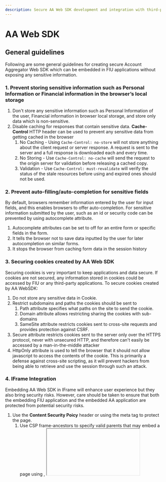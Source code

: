 ```yaml
---
description: Secure AA Web SDK development and integration with third-party apps
---
```


# AA Web SDK

## General guidelines

Following are some general guidelines for creating secure Account Aggregator Web SDK which can be embedded in FIU applications without exposing any sensitive information.

### 1. Prevent storing sensitive information such as Personal Information or Financial information in the browser’s local storage

1. Don't store any sensitive information such as Personal Information of the user, Financial information in browser local storage, and store only data which is non-sensitive.
2. Disable caching for responses that contain sensitive data. **Cache-Control** HTTP header can be used to prevent any sensitive data from getting cached in the browser
   1. No Caching - Using `Cache-Control: no-store` will not store anything about the client request or server response. A request is sent to the server and a full response is downloaded each and every time.
   2. No Storing - Use `Cache-Control: no-cache` will send the request to the origin server for validation before releasing a cached copy.
   3. Validation - Use `Cache-Control: must-revalidate` will verify the status of the stale resources before using and expired ones should not be used.

### 2. Prevent auto-filling/auto-completion for sensitive fields

By default, browsers remember information entered by the user for input fields, and this enables browsers to offer auto-completion. For sensitive information submitted by the user, such as an id or security code can be prevented by using autocomplete attribute.

1. Autocomplete attributes can be set to off for an entire form or specific fields in the form.&#x20;
2. It tells the browser not to save data inputted by the user for later autocompletion on similar forms.
3. It stops the browser from caching form data in the session history

### 3. Securing cookies created by AA Web SDK

Securing cookies is very important to keep applications and data secure. If cookies are not secured, any information stored in cookies could be accessed by FIU or any third-party applications. To secure cookies created by AA WebSDK:

1. Do not store any sensitive data in Cookie.
2. Restrict subdomains and paths the cookies should be sent to
   1. Path attribute specifies what paths on the site to send the cookie.
   2. Domain attribute allows restricting sharing the cookies with sub-domains
   3. SameSite attribute restricts cookies sent to cross-site requests and provides protection against CSRF.
3. Secure attribute restricts cookies sent to the server only over the HTTPS protocol, never with unsecured HTTP, and therefore can't easily be accessed by a man-in-the-middle attacker
4. HttpOnly attribute is used to tell the browser that it should not allow javascript to access the contents of the cookie. This is primarily a defense against cross-site scripting, as it will prevent hackers from being able to retrieve and use the session through such an attack.

### 4. IFrame Integration

Embedding AA Web SDK in IFrame will enhance user experience but they also bring security risks. However, care should be taken to ensure that both the embedding FIU application and the embedded AA application are protected from potential security risks.

1. Use the **Content Security Poicy** header or using the meta tag to protect the page.&#x20;
   1. Use CSP frame-ancestors to specify valid parents that may embed a page using <frame>, <iframe>, <object>, <embed>, or <applet>
   2. Use CSP frame-src to specify valid sources for nested browsing contexts loading using elements such as <frame> and <iframe>
   3. Use IFrame Sandbox attribute to apply extra restrictions to the content in the frame
   4. Use CSP Sandbox (similar to iFrame sandbox attribute) to apply extra restrictions to the content in the frame
3. Use frame bursting codes to prevent your page from being vulnerable to clickjacking attacks.
4. X-Frame-Options is an HTTP header that allows sites control over how your site may be framed within an iframe.
5. X-Frame-Options has been superseded by the Content Security Policy’s frame-ancestors directive, which allows considerably more granular control over the origins allowed to frame a site:
   1. DENY - disallow allow attempts to iframe site
   2. SAMEORIGIN - allow the site to iframe itself

### 5. Widget-like integration

Use a widget concept like how payment gateway widgets get integrated into a website. For more details, you can explore how PayPal or Stripe, or Razorpay payment gateway widgets are designed.

### 6. Use of Custom/Virtual Keyboards for entering sensitive information

Use of Custom/Virtual Keyboards for entering any sensitive information such as AA ids, passwords, etc. can prevent keylogging attacks and capturing sensitive information. The custom/virtual keyboard can be a number only to capture numerical information like PIN/OTP, last 6 digits of debit card and debit card expiry date, etc.

### 7. Data Validation

It is important to validate that all data is syntactically and semantically valid as it arrives and enters the system.

1. Assume all data entering the system is untrusted and must be validated.
2. An allow list can be created for validating the syntax/pattern of the incoming data.
3. Input Validation must also take place on the server-side and should check for input data, file uploads, HTTP headers, etc.

### 8. Exposing sensitive information in console logs/error messages

1. Do not display sensitive information in messages displayed to the user.
2. Proper Exception Management - In case of any failure, never display/log any actual system messages which do not do the end-user any good, and instead work as valuable clues for potentially threatening entities.

### 9. Update and Patch regularly

1. Use a CDN-based JS source rather than distributing the actual AA Web SDK source file(s).
2. This allows to update and fix any issue in the future and easily be rolled out to all websites using CDN.
3. Installing software updates and patches is one of the most effective ways to keep your software secure.

### 10. Obfuscate code

1. Obfuscate and minify the javascript code before giving it to any third party.
2. Prevent attackers from reverse engineering by obfuscating the code.
3. This will help prevent attackers from gaining information about internal systems and modifying code to perform any attack.

### 11. Static Application Security Testing Tools

Static Application Security Testing (SAST) Tools are helpful in analyzing source code and identifying security vulnerabilities. Here are some of the SAST tools recommended by OWASP for source code analysis - [https://owasp.org/www-community/Source\_Code\_Analysis\_Tools](https://owasp.org/www-community/Source\_Code\_Analysis\_Tools).

## Best Practices

Below are some of the guidelines which are general best practices and should be implemented by default.

### 1. Encrypt Data

1. Implement HTTPs and redirect all http traffic to https
2. Load all resources like javascripts, css files, images etc.. through only secure channels

### 2. Sufficient Logging & Monitoring

1. Ensure all activities are sufficiently logged with user context to identify any malicious/suspicious activity.
2. While logging these error information, do not log any information visible to the user causing information leakage.
3. Do not log any sensitive information like passwords, identity data.
4. Distinguish traffic from different customers for monitoring.

### 3. Limit Incorrect attempts

It is recommended to set the maximum number of incorrect password/OTP submissions no more than three.

## References

* [https://www.pluralsight.com/courses/javascript-security-best-practices](https://www.pluralsight.com/courses/javascript-security-best-practices)
* [https://code.tutsplus.com/articles/client-side-security-best-practices--net-35677](https://code.tutsplus.com/articles/client-side-security-best-practices--net-35677)
* [https://cheatsheetseries.owasp.org/cheatsheets/REST\_Security\_Cheat\_Sheet.html](https://cheatsheetseries.owasp.org/cheatsheets/REST\_Security\_Cheat\_Sheet.html)
* [https://info.veracode.com/secure-coding-best-practices-hand-book-guide-resource.html](https://info.veracode.com/secure-coding-best-practices-hand-book-guide-resource.html)
* [https://owasp.org/www-project-top-ten/](https://owasp.org/www-project-top-ten/)&#x20;
* [https://owasp.org/www-project-top-ten/2017/A3\_2017-Sensitive\_Data\_Exposure](https://owasp.org/www-project-top-ten/2017/A3\_2017-Sensitive\_Data\_Exposure)
* [https://infosec.mozilla.org/guidelines/web\_security](https://infosec.mozilla.org/guidelines/web\_security)
* [https://developer.mozilla.org/en-US/docs/Web/Security/Securing\_your\_site/Turning\_off\_form\_autocompletion](https://developer.mozilla.org/en-US/docs/Web/Security/Securing\_your\_site/Turning\_off\_form\_autocompletion)
* [https://developer.mozilla.org/en- US/docs/Web/HTTP/Cookies#restrict\_access\_to\_cookies](https://developer.mozilla.org/en-US/docs/Web/HTTP/Cookies#restrict\_access\_to\_cookies)
* [https://owasp.org/www-community/Free\_for\_Open\_Source\_Application\_Security\_Tools](https://owasp.org/www-community/Free\_for\_Open\_Source\_Application\_Security\_Tools)

### Change History

| Date            | Contributor   | Description                                           |
| --------------- | ------------- | ----------------------------------------------------- |
| Initial release | Tamaghna Basu | Initial guidelines for Web SDK.                       |
| 26 Dec, 2021    | Lendingkart   | Extended guidelines, including common best practices. |
